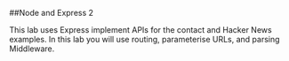##Node and Express 2

This lab uses Express implement APIs for the contact and Hacker News examples.  In this lab you will use routing, parameterise URLs, and parsing Middleware.
